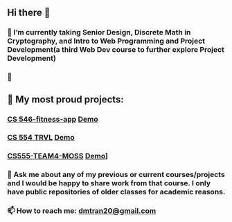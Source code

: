 ## Hi there 👋
### 🔭 I’m currently taking Senior Design, Discrete Math in Cryptography, and Intro to Web Programming and Project Development(a third Web Dev course to further explore Project Development)
### 🌱 

## 📖 My most proud projects:
### **[CS 546-fitness-app](https://github.com/ronduma/cs-546-fitness-app)** [Demo](https://www.youtube.com/watch?v=kSVMA_uKhJA) 
### **[CS 554 TRVL](https://github.com/ronduma/cs-554-trvl)** [Demo](https://www.youtube.com/watch?v=P-eJklQ-DpM) 
### **[CS555-TEAM4-MOSS](https://github.com/ColleenQue/Word-Boss)** [Demo](https://www.youtube.com/watch?v=lzh_2Tx7Lj4)]


### 💬 Ask me about any of my previous or current courses/projects and I would be happy to share work from that course. I only have public repositories of older classes for academic reasons.
### 📫 How to reach me: dmtran20@gmail.com


<!--
**dmtran20/dmtran20** is a ✨ _special_ ✨ repository because its `README.md` (this file) appears on your GitHub profile.

Here are some ideas to get you started:

- 🔭 I’m currently working on ...
- 🌱 I’m currently learning ...
- 👯 I’m looking to collaborate on ...
- 🤔 I’m looking for help with ...
- 💬 Ask me about ...
- 📫 How to reach me: ...
- 😄 Pronouns: ...
- ⚡ Fun fact: ...
-->
